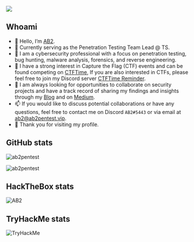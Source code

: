 ![](https://komarev.com/ghpvc/?username=ab2pentest&style=plastic&label=PROFILE+VISITORS)

## Whoami

- 👋 Hello, I’m [AB2](https://twitter.com/ab2pentest).
- 💼 Currently serving as the Penetration Testing Team Lead @ TS.
- 👀 I am a cybersecurity professional with a focus on penetration testing, bug hunting, malware analysis, forensics, and reverse engineering.
- 🎯 I have a strong interest in Capture the Flag (CTF) events and can be found competing on [CTFTime](https://ctftime.org/user/110409), If you are also interested in CTFs, please feel free to join my Discord server [CTFTime Reminder](https://discord.gg/MW9cWMuw63).
- 🎰 I am always looking for opportunities to collaborate on security projects and have a track record of sharing my findings and insights through my [Blog](https://ab2pentest.vip/) and on [Medium](https://medium.com/@ab2pentest).
- 📫 If you would like to discuss potential collaborations or have any questions, feel free to contact me on Discord `AB2#5443` or via email at ab2@ab2pentest.vip.
- 💞️ Thank you for visiting my profile.

<!---
ab2pentest/ab2pentest is a ✨ special ✨ repository because its `README.md` (this file) appears on your GitHub profile.
You can click the Preview link to take a look at your changes.
--->

## GitHub stats

<p>
  <img src="https://github-profile-trophy.vercel.app/?username=ab2pentest&theme=onedark&no-frame=true&column=7" alt="ab2pentest"/>
</p>


<p>
<img src="https://github-readme-stats.vercel.app/api/top-langs?username=ab2pentest&show_icons=true&hide_border=false&locale=en&layout=compact&theme=dark&exclude_repo=Wappalyzer4Docker" alt="ab2pentest"/>
</p>

## HackTheBox stats
![AB2](https://www.hackthebox.eu/badge/image/1303)

## TryHackMe stats

<img src="https://tryhackme-badges.s3.amazonaws.com/AB2.png" alt="TryHackMe">
